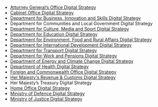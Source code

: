 - [Attorney General’s Office Digital Strategy](https://www.gov.uk/government/publications/law-officers-departments-digital-strategy)
- [Cabinet Office Digital Strategy](http://www.cabinetoffice.gov.uk/resource-library/cabinet-office-digital-strategy)
- [Department for Business, Innovation and Skills Digital Strategy](http://discuss.bis.gov.uk/digitalstrategy)
- Department for Communities and Local Government Digital Strategy
- [Department for Culture, Media and Sport Digital Strategy](http://www.dcms.gov.uk/publications/9586.aspx)
- [Department for Education Digital Strategy](http://www.education.gov.uk/digitalstrategy)
- [Department for Environment, Food and Rural Affairs Digital Strategy](http://www.defra.gov.uk/publications/2012/12/20/pb13863-digital-strategy-2012/)
- [Department for International Development Digital Strategy](http://www.dfid.gov.uk/about-us/How-we-measure-progress/dfid-digital-strategy/)
- [Department for Transport Digital Strategy](https://www.gov.uk/government/publications/department-for-transport-digital-strategy)
- [Department for Work and Pensions Digital Strategy](http://www.dwp.gov.uk/publications/corporate-publications/digital-strategy.shtml)
- [Department of Energy and Climate Change Digital Strategy](http://www.decc.gov.uk/en/content/cms/about/our_goals/our_goals.aspx#dds)
- [Department of Health Digital Strategy](http://digitalhealth.dh.gov.uk/digital-strategy)
- [Foreign and Commonwealth Office Digital Strategy](https://www.gov.uk/government/publications/the-fco-digital-strategy)
- [Her Majesty's Revenue & Customs Digital Strategy](http://www.hmrc.gov.uk/about/2012-digital-strategy.pdf)
- Her Majesty’s Treasury Digital Strategy
- [Home Office Digital Strategy](http://www.homeoffice.gov.uk/publications/about-us/corporate-publications/ho-digital-strategy/)
- [Ministry of Defence Digital Strategy](https://www.gov.uk/government/publications/digital-in-defence)
- [Ministry of Justice Digital Strategy](http://open.justice.gov.uk/digital-strategy/)
